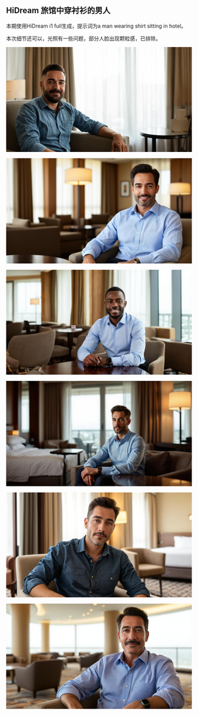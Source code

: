 ## HiDream 旅馆中穿衬衫的男人

本期使用HiDream i1 full生成，提示词为a man wearing shirt sitting in hotel。

本次细节还可以，光照有一些问题，部分人脸出现颗粒感，已排除。

![ComfyUI_00002_.jpg](https://github.com/Willian7004/media-blog/blob/main/files/202505/2025051009/ComfyUI_00002_.jpg?raw=true)

![ComfyUI_00003_.jpg](https://github.com/Willian7004/media-blog/blob/main/files/202505/2025051009/ComfyUI_00003_.jpg?raw=true)

![ComfyUI_00005_.jpg](https://github.com/Willian7004/media-blog/blob/main/files/202505/2025051009/ComfyUI_00005_.jpg?raw=true)

![ComfyUI_00007_.jpg](https://github.com/Willian7004/media-blog/blob/main/files/202505/2025051009/ComfyUI_00007_.jpg?raw=true)

![ComfyUI_00008_.jpg](https://github.com/Willian7004/media-blog/blob/main/files/202505/2025051009/ComfyUI_00008_.jpg?raw=true)

![ComfyUI_00010_.jpg](https://github.com/Willian7004/media-blog/blob/main/files/202505/2025051009/ComfyUI_00010_.jpg?raw=true)